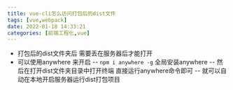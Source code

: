 ```yaml
---
title: vue-cli怎么访问打包后的dist文件
tags: [vue,webpack]
date: 2022-01-18 14:33:21
categories: [前端工程化,vue]
---
```


 - 打包后的dist文件夹后  需要丢在服务器后才能打开
 - 可以使用anywhere 来开启
 -- `npm i anywhere -g`  全局安装anywhere
 -- 然后在打开dist文件夹目录中打开终端 	直接运行anywhere命令即可
-- 就可以自动在本地开启服务器运行dist打包项目